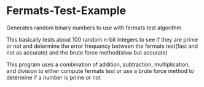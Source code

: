 # Fermats-Test-Example
Generates random binary numbers to use with fermats test algorithm

This basically tests about 100 random n-bit integers to see if they are prime or not and determine the error frequency between the fermats test(fast and not as accurate) and the brute force method(slow but accurate)

This program uses a combination of addition, subtraction, multiplication, and division to either compute fermats test or use 
a brute force method to determine if a number is prime or not
